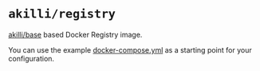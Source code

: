 # `akilli/registry`

[akilli/base](https://github.com/akilli/base) based Docker Registry image.

You can use the example [docker-compose.yml](docker-compose.yml) as a starting point for your configuration.
